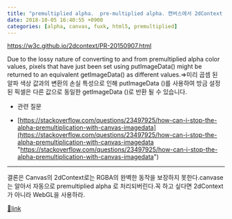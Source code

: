 ```yaml
---
title: "premultiplied alpha.  pre-multiplied alpha. 캔버스에서 2dContext 사용시 본래 색과 다른 색이 될 수 있다."
date: 2018-10-05 16:40:55 +0900
categories: [alpha, canvas, fuxk, html5, premultiplied]
---
```


https://w3c.github.io/2dcontext/PR-20150907.html

  
Due to the lossy nature of converting to and from premultiplied alpha color values, pixels that have just been set using putImageData() might be returned to an equivalent getImageData() as different values.=&gt;미리 곱셈 된 알파 색상 값과의 변환의 손실 특성으로 인해 putImageData ()를 사용하여 방금 설정된 픽셀은 다른 값으로 동일한 getImageData ()로 반환 될 수 있습니다.  
- 관련 질문
- [https://stackoverflow.com/questions/23497925/how-can-i-stop-the-alpha-premultiplication-with-canvas-imagedata](https://stackoverflow.com/questions/23497925/how-can-i-stop-the-alpha-premultiplication-with-canvas-imagedata "https://stackoverflow.com/questions/23497925/how-can-i-stop-the-alpha-premultiplication-with-canvas-imagedata")


  &#xD;
- - - - - -

  
결론은 Canvas의 2dContext로는 RGBA의 완벽한 동작을 보장하지 못한다.canvase는 알아서 자동으로 premultiplied alpha 로 처리되버린다.꼭 하고 싶다면 2dContext 가 아니라 WebGL을 사용하라.


[🔗link](http://www.mins01.com/mh/tech/read/1201)